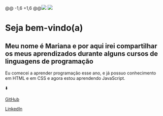 @@ -1,6 +1,6 @@<img src="https://encrypted -tbn0.gstatic.com/images?q=tbn: ANd9GcS@LqTckzNQpxh1Xr95MphLZrQZwhr9kj0ShA&usqp= CAU">
<img src="https://br.freepik.com/fotos-gratis/conceito-de-colagem-de-html-e-css_36295536.htm#query=Pessoa%20programando%20html&position=25&from_view=search&track=ais&uuid=70888ba5-c8f9-45fe-888f-bb121e525cd5">
</html>
<h1>Seja bem-vindo(a)</h1> 
<h2>Meu nome é Mariana e por aqui irei compartilhar os meus aprendizados durante alguns cursos de linguagens de programação </h2>
<p>Eu comecei a aprender programação esse ano, e já possuo conhecimento em HTML e em CSS e agora estou aprendendo JavaScript.</p>
<p>⬇️</p> 
<a href="https://github.com/Maribarboza" target="_blank">GitHub</a>
<P><a href="https://www.linkedin.com/in/marianabarboza11?originalSubdomain=br"target="_blank">LinkedIn</a></p>


